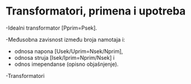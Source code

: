 # Transformatori, primena i upotreba

-Idealni transformator [Pprim=Psek].

-Međusobna zavisnost između broja namotaja i:
- odnosa napona [Usek/Uprim=Nsek/Nprim], 
- odnosa struja [Isek/Iprim=Nprim/Nsek] i 
- odnos imependanse (opisno objašnjenje).

-Transformatori
